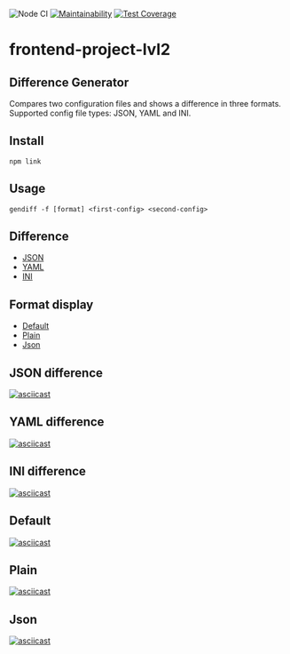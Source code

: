 ![Node CI](https://github.com/DmitryForsilov/frontend-project-lvl1/workflows/Node%20CI/badge.svg)
[![Maintainability](https://api.codeclimate.com/v1/badges/57ef88734892ef7d5847/maintainability)](https://codeclimate.com/github/DmitryForsilov/frontend-project-lvl2/maintainability)
[![Test Coverage](https://api.codeclimate.com/v1/badges/57ef88734892ef7d5847/test_coverage)](https://codeclimate.com/github/DmitryForsilov/frontend-project-lvl2/test_coverage)

# frontend-project-lvl2
## Difference Generator

Compares two configuration files and shows a difference in three formats.
Supported config file types: JSON, YAML and INI.

## Install
```
npm link
```
## Usage
```
gendiff -f [format] <first-config> <second-config>
```
## Difference
 - [JSON](https://github.com/DmitryForsilov/frontend-project-lvl2/#json-difference)
 - [YAML](https://github.com/DmitryForsilov/frontend-project-lvl2/#yaml-difference)
 - [INI](https://github.com/DmitryForsilov/frontend-project-lvl2/#ini-difference)

## Format display
 - [Default](https://github.com/DmitryForsilov/frontend-project-lvl2/#default)
 - [Plain](https://github.com/DmitryForsilov/frontend-project-lvl2/#plain)
 - [Json](https://github.com/DmitryForsilov/frontend-project-lvl2/#json)

## JSON difference

[![asciicast](https://asciinema.org/a/sECpR1T01JfqnquhXrTsyoDvU.svg)](https://asciinema.org/a/sECpR1T01JfqnquhXrTsyoDvU)

## YAML difference

[![asciicast](https://asciinema.org/a/EiouKXUCFWPBZS4XpdwFTpMaF.svg)](https://asciinema.org/a/EiouKXUCFWPBZS4XpdwFTpMaF)

## INI difference

[![asciicast](https://asciinema.org/a/LBOHvgOi4rmFoaRp86ORwp58Y.svg)](https://asciinema.org/a/LBOHvgOi4rmFoaRp86ORwp58Y)

## Default

[![asciicast](https://asciinema.org/a/AcdxlPbDbcRPQYuyK7E4g3ABR.svg)](https://asciinema.org/a/AcdxlPbDbcRPQYuyK7E4g3ABR)

## Plain

[![asciicast](https://asciinema.org/a/tsEj55MBcKddrtGlutBZKTjxZ.svg)](https://asciinema.org/a/tsEj55MBcKddrtGlutBZKTjxZ)

## Json

[![asciicast](https://asciinema.org/a/eVMjePkJ3NwcS9TGvOwMjrfBO.svg)](https://asciinema.org/a/eVMjePkJ3NwcS9TGvOwMjrfBO)
